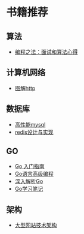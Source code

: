 # 书籍推荐

## 算法
* [编程之法：面试和算法心得](https://wizardforcel.gitbooks.io/the-art-of-programming-by-july/content/index.html)

## 计算机网络
* [图解http]()

## 数据库
* [高性能mysql]()
* [redis设计与实现]()

## GO
* [Go 入门指南](https://github.com/Unknwon/the-way-to-go_ZH_CN/blob/master/eBook/directory.md)
* [Go语言高级编程](https://github.com/chai2010/advanced-go-programming-book)
* [深入解析Go](https://github.com/tiancaiamao/go-internals)
* [Go学习笔记]()

## 架构
* [大型网站技术架构]()